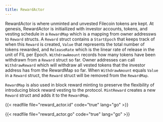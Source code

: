 ```yaml
---
title: RewardActor
---
```


RewardActor is where unminted and unvested Filecoin tokens are kept. At genesis, RewardActor is initiailized with investor accounts, tokens, and vesting schedule in a `RewardMap` which is a mapping from owner addressws to `Reward` structs. A `Reward` struct contains a `StartEpoch` that keeps track of when this `Reward` is created, `Value` that represents the total number of tokens rewarded, and `ReleaseRate` which is the linear rate of release in the unit of FIL per Epoch. `WithdrawAmount` records how many tokens have been withdrawn from a `Reward` struct so far. Owner addresses can call `WithdrawReward` which will withdraw all vested tokens that the investor address has from the RewardMap so far. When `WithdrawAmount` equals `Value` in a `Reward` struct, the `Reward` struct will be removed from the `RewardMap`.

`RewardMap` is also used in block reward minting to preserve the flexibility of introducing block reward vesting to the protocol. `MintReward` creates a new `Reward` struct and adds it to the `RewardMap`.

{{< readfile file="reward_actor.id" code="true" lang="go" >}}

{{< readfile file="reward_actor.go" code="true" lang="go" >}}
